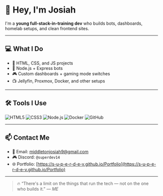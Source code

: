 # 👋 Hey, I'm Josiah

I'm a **young full-stack-in-training dev** who builds bots, dashboards, homelab setups, and clean frontend sites.

---

## 💻 What I Do

- 🔧 HTML, CSS, and JS projects
- 🧠 Node.js + Express bots
- 🎮 Custom dashboards + gaming mode switches
- 📺 Jellyfin, Proxmox, Docker, and other setups

---
## 🛠️ Tools I Use

![HTML5](https://img.shields.io/badge/-HTML5-E34F26?logo=html5&logoColor=white&style=flat)
![CSS3](https://img.shields.io/badge/-CSS3-1572B6?logo=css3&logoColor=white&style=flat)
![Node.js](https://img.shields.io/badge/-Node.js-339933?logo=node.js&logoColor=white&style=flat)
![Docker](https://img.shields.io/badge/-Docker-2496ED?logo=docker&logoColor=white&style=flat)
![GitHub](https://img.shields.io/badge/-GitHub-181717?logo=github&logoColor=white&style=flat)

---

## 📫 Contact Me

- 📧 Email: [middletonjosiah9@gmail.com](mailto:middletonjosiah9@gmail.com)
- 🎮 Discord: `@superdev14`
- 🌐 Portfolio: [https://s-u-p-e-r-d-e-v.github.io/Portfolio](https://s-u-p-e-r-d-e-v.github.io/Portfolio)

---

> 🔥 “There's a limit on the things that run the tech — not on the one who builds it.” — *ME*
